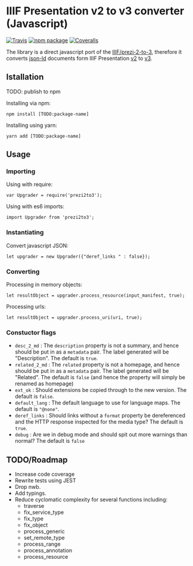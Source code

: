 # IIIF Presentation v2 to v3 converter (Javascript)

[![Travis][build-badge]][build]
[![npm package][npm-badge]][npm]
[![Coveralls][coveralls-badge]][coveralls]

The library is a direct javascript port of the [IIIF/prezi-2-to-3](https://github.com/IIIF/prezi-2-to-3/), therefore it converts [json-ld](https://json-ld.org/) documents form IIIF Presentation [v2](http://iiif.io/api/presentation/2.1/) to [v3](http://iiif.io/api/presentation/3.0/).

## Istallation

TODO: publish to npm

Installing via npm:

```
npm install [TODO:package-name]
```

Installing using yarn:
```
yarn add [TODO:package-name]
```

## Usage

### Importing

Using with require:
```
var Upgrader = require('prezi2to3');
```

Using with es6 imports:
```
import Upgrader from 'prezi2to3';
```

### Instantiating
Convert javascript JSON:
```
let upgrader = new Upgrader({"deref_links " : false});
```

### Converting

Processing in memory objects:

```
let resultObject = upgrader.process_resource(input_manifest, true);
```

Processing urls:
```
let resultObject = upgrader.process_uri(uri, true);
```

### Constuctor flags

* `desc_2_md` : The `description` property is not a summary, and hence should be put in as a `metadata` pair. The label generated will be "Description". The default is `true`.
* `related_2_md` : The `related` property is not a homepage, and hence should be put in as a `metadata` pair. The label generated will be "Related". The default is `false` (and hence the property will simply be renamed as homepage)
* `ext_ok` : Should extensions be copied through to the new version. The default is `false`.
* `default_lang` : The default language to use for language maps. The default is `"@none"`.
* `deref_links` : Should links without a `format` property be dereferenced and the HTTP response inspected for the media type? The default is `true`.
* `debug` : Are we in debug mode and should spit out more warnings than normal? The default is `false`

## TODO/Roadmap

* Increase code coverage
* Rewrite tests using JEST
* Drop nwb.
* Add typings.
* Reduce cyclomatic complexity for several functions including:
    * traverse
    * fix_service_type
    * fix_type
    * fix_object
    * process_generic
    * set_remote_type
    * process_range
    * process_annotation
    * process_resource



[build-badge]: https://travis-ci.org/digirati-co-uk/prezi2to3-js.svg?branch=master
[build]: https://travis-ci.org/digirati-co-uk/prezi2to3-js

[npm-badge]: https://img.shields.io/npm/v/npm-package.png?style=flat-square
[npm]: https://www.npmjs.org/package/npm-package

[coveralls-badge]: https://img.shields.io/coveralls/user/repo/master.png?style=flat-square
[coveralls]: https://coveralls.io/github/user/repo
